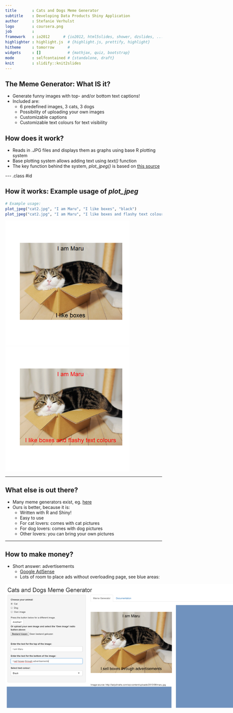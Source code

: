 ```yaml
---
title       : Cats and Dogs Meme Generator
subtitle    : Developing Data Products Shiny Application
author      : Stefanie Verhulst
logo        : coursera.png
job         : 
framework   : io2012      # {io2012, html5slides, shower, dzslides, ...}
highlighter : highlight.js  # {highlight.js, prettify, highlight}
hitheme     : tomorrow      # 
widgets     : []            # {mathjax, quiz, bootstrap}
mode        : selfcontained # {standalone, draft}
knit        : slidify::knit2slides
---
```

<style>
aside.gdbar img {
  width: 154px; 
  height: 24px; 
  right: 0;
  left: 8px;
  top: 22px;
  margin: 15px 15px;
}
  .title-slide {
     background-color: #9db2ca;
   }
  .title-slide hgroup > h1{
     color: #2b3d50 ;
}
  .title-slide hgroup > h1, 
  .title-slide hgroup > h2 {
     color: #2b3d50 ;
}
  slide:not(.segue) h2{color: #2b3d50}
</style>
<!-- Limit image width and height -->
<style type='text/css'>
img {
    max-height: 400px;
    max-width: 800px;
}
</style>

<!-- Center image on slide -->
<script src="http://ajax.aspnetcdn.com/ajax/jQuery/jquery-1.7.min.js"></script>
<script type='text/javascript'>
$(function() {
    $("p:has(img)").addClass('centered');
});
</script>
<style>
em {
  font-style: italic
}
</style>

## The Meme Generator: What IS it?

* Generate funny images with top- and/or bottom text captions!
* Included are:
     * 6 predefined images, 3 cats, 3 dogs
     * Possibility of uploading your own images
     * Customizable captions
     * Customizable text colours for text visibility
     
## How does it work?
* Reads in .JPG files and displays them as graphs using base R plotting system
* Base plotting system allows adding text using *text()* function
* The key function behind the system, *plot_jpeg()* is based on [this source](http://stackoverflow.com/questions/9543343/plot-a-jpg-image-using-base-graphics-in-r)

--- .class #id 

## How it works: Example usage of *plot_jpeg*




```r
# Example usage:
plot_jpeg("cat2.jpg", "I am Maru", "I like boxes", "black")
plot_jpeg("cat2.jpg", "I am Maru", "I like boxes and flashy text colours", "red")
```

![plot of chunk unnamed-chunk-2](assets/fig/unnamed-chunk-2-1.png) ![plot of chunk unnamed-chunk-2](assets/fig/unnamed-chunk-2-2.png) 

---

## What else is out there?

* Many meme generators exist, eg. [here](https://imgflip.com/memegenerator)
* Ours is better, because it is:
     * Written with R and Shiny!
     * Easy to use
     * For cat lovers: comes with cat pictures
     * For dog lovers: comes with dog pictures
     * Other lovers: you can bring your own pictures

---

## How to make money?

* Short answer: advertisements
     * [Google AdSense](https://www.google.com/adsense/start/#?modal_active=none)
     * Lots of room to place ads without overloading page, see blue areas:
     
![width](adRoom.png)
     




